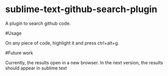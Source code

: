 # sublime-text-github-search-plugin

A plugin to search github code.

#Usage

On any piece of code, highlight it and press ctrl+alt+g. 


#Future work

Currently, the results open in a new browser. In the next version, the results should appear in sublime text
